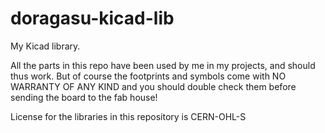 # doragasu-kicad-lib

My Kicad library.

All the parts in this repo have been used by me in my projects, and should thus work. But of course the footprints and symbols come with NO WARRANTY OF ANY KIND and you should double check them before sending the board to the fab house!

License for the libraries in this repository is CERN-OHL-S
